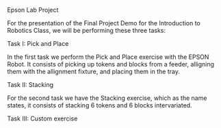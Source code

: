 Epson Lab Project


For the presentation of the Final Project Demo for the Introduction to Robotics Class, we will be performing these three tasks:

Task I: Pick and Place

In the first task we perform the Pick and Place exercise with the EPSON Robot. It consists of picking up tokens and blocks from a feeder, alligning them with the allignment fixture, and placing them in the tray.

Task II: Stacking

For the second task we have the Stacking exercise, which as the name states, it consists of stacking 6 tokens and 6 blocks intervariated.

Task III: Custom exercise
